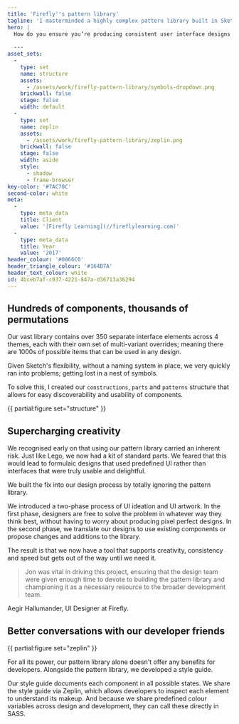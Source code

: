 ```yaml
---
title: 'Firefly''s pattern library'
tagline: 'I masterminded a highly complex pattern library built in Sketch that revolutionised the way my team created designs.'
hero: |
  How do you ensure you’re producing consistent user interface designs across **hundreds of screens with thousands of components**? I lead a project to create a pattern library in Sketch that reduced reparative-work for my team and made it easy to provide precise specifications to developers.
  
  ---
asset_sets:
  -
    type: set
    name: structure
    assets:
      - /assets/work/firefly-pattern-library/symbols-dropdown.png
    brickwall: false
    stage: false
    width: default
  -
    type: set
    name: zeplin
    assets:
      - /assets/work/firefly-pattern-library/zeplin.png
    brickwall: false
    stage: false
    width: aside
    style:
      - shadow
      - frame-browser
key-color: '#7AC70C'
second-color: white
meta:
  -
    type: meta_data
    title: Client
    value: '[Firefly Learning](//fireflylearning.com)'
  -
    type: meta_data
    title: Year
    value: '2017'
header_colour: '#0066C0'
header_triangle_colour: '#164B7A'
header_text_colour: white
id: 4bceb7af-c037-4221-847a-d36713a36294
---
```

## Hundreds of components, thousands of permutations

Our vast library contains over 350 separate interface elements across 4 themes, each with their own set of multi-variant overrides; meaning there are 1000s of possible items that can be used in any design.

Given Sketch's flexibility, without a naming system in place, we very quickly ran into problems; getting lost in a nest of symbols. 

To solve this, I created our `constructions`, `parts` and `patterns` structure that allows for easy discoverability and usability of components. 

{{ partial:figure set="structure" }}

## Supercharging creativity

We recognised early on that using our pattern library carried an inherent risk. Just like Lego, we now had a kit of standard parts. We feared that this would lead to formulaic designs that used predefined UI rather than interfaces that were truly usable and delightful.

We built the fix into our design process by totally ignoring the pattern library.

We introduced a two-phase process of UI ideation and UI artwork. In the first phase, designers are free to solve the problem in whatever way they think best, without having to worry about producing pixel perfect designs. In the second phase, we translate our designs to use existing components or propose changes and additions to the library.

The result is that we now have a tool that supports creativity, consistency and speed but gets out of the way until we need it.

> Jon was vital in driving this project, ensuring that the design team were given enough time to devote to building the pattern library and championing it as a necessary resource to the broader development team.

Aegir Hallumander, UI Designer at Firefly.

## Better conversations with our developer friends

{{ partial:figure set="zeplin" }} 

For all its power, our pattern library alone doesn't offer any benefits for developers. Alongside the pattern library, we developed a style guide.

Our style guide documents each component in all possible states.  We share the style guide via Zeplin, which allows developers to inspect each element to understand its makeup. And because we share predefined colour variables across design and development, they can call these directly in SASS.